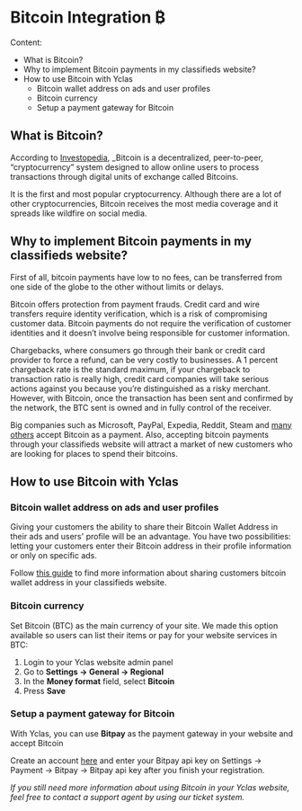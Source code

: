 

# Bitcoin Integration ₿
Content:
-   What is Bitcoin?
-   Why to implement Bitcoin payments in my classifieds website?
-   How to use Bitcoin with Yclas
    -   Bitcoin wallet address on ads and user profiles
    -   Bitcoin currency
    -   Setup a payment gateway for Bitcoin



## What is Bitcoin?

According to  [Investopedia](https://www.investopedia.com/),  _Bitcoin is a decentralized, peer-to-peer, “cryptocurrency” system designed to allow online users to process transactions through digital units of exchange called Bitcoins. 

It is the first and most popular cryptocurrency. Although there are a lot of other cryptocurrencies, Bitcoin receives the most media coverage and it spreads like wildfire on social media.

## Why to implement Bitcoin payments in my classifieds website?

First of all, bitcoin payments have low to no fees, can be transferred from one side of the globe to the other without limits or delays.

Bitcoin offers protection from payment frauds. Credit card and wire transfers require identity verification, which is a risk of compromising customer data. Bitcoin payments do not require the verification of customer identities and it doesn’t involve being responsible for customer information.

Chargebacks, where consumers go through their bank or credit card provider to force a refund, can be very costly to businesses. A 1 percent chargeback rate is the standard maximum, if your chargeback to transaction ratio is really high, credit card companies will take serious actions against you because you’re distinguished as a risky merchant. However, with Bitcoin, once the transaction has been sent and confirmed by the network, the BTC sent is owned and in fully control of the receiver.

Big companies such as Microsoft, PayPal, Expedia, Reddit, Steam and  [many others](https://www.zerohedge.com/news/2017-05-28/who-accepts-bitcoins-payment-list-companies-stores-shops)  accept Bitcoin as a payment. Also, accepting bitcoin payments through your classifieds website will attract a market of new customers who are looking for places to spend their bitcoins.

## How to use Bitcoin with Yclas

### Bitcoin wallet address on ads and user profiles

Giving your customers the ability to share their Bitcoin Wallet Address in their ads and users' profile will be an advantage. You have two possibilities: letting your customers enter their Bitcoin address in their profile information or only on specific ads.

Follow  [this guide](Custom-fields-bitcoin-wallet-address.md)  to find more information about sharing customers bitcoin wallet address in your classifieds website.

### Bitcoin currency

Set Bitcoin (BTC) as the main currency of your site. We made this option available so users can list their items or pay for your website services in BTC:

1.  Login to your Yclas website admin panel
2.  Go to  **Settings -> General -> Regional**
3.  In the  **Money format**  field, select  **Bitcoin**
4.  Press  **Save**

### Setup a payment gateway for Bitcoin

With Yclas, you can use  **Bitpay**  as the payment gateway in your website and accept Bitcoin

Create an account  [here](https://bitpay.com/get-started)  and enter your Bitpay api key on Settings -> Payment -> Bitpay -> Bitpay api key after you finish your registration.

*If you still need more information about using Bitcoin in your Yclas website, feel free to contact a support agent by using our ticket system.*
